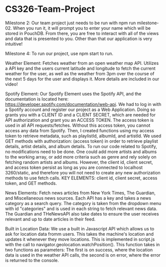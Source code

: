 # CS326-Team-Project

Milestone 2: 
Our team project just needs to be run with npm run milestone-02. When you run it, it will prompt you to enter your name 
which will be stored in PouchDB. From there, you are free to interact with all of the views and data that is presented to you. Other
than that our application is very intuitive! 

Milestone 4: 
To run our project, use npm start to run. 


Weather Element: 
Fetches weather from an open weather map API. Utilizes a API key and the users current latitude and longitude to fetch the current weather for the user, as well as the weather from 3pm over the course of the next 5 days for the user and displays it. More details are included in our video! 

Spotify Element: 
Our Spotify Element uses the Spotify API, and the documentation is located here: https://developer.spotify.com/documentation/web-api. We had to log in with a Spotify account and register our project as a Web Application. Doing so grants you with a CLIENT ID and a CLIENT SECRET, which are needed for API authorization and grant you an ACCESS TOKEN. The access token is used in all API requests/fetches. Without this access token, you cannot access any data from Spotify. Then, I created functions using my access token to retrieve metadata, such as playlistId, albumId, and artistId. We used GET methods with authorization: (access token) in order to retrieve playlist details, artist details, and album details. To run our code related to Spotify, no modifications need to be done. One could add more artists and albums to the working array, or add more criteria such as genre and rely solely on fetching random artists and albums. However, the client id, client secret, and access token persist as long as you are connected to localhost 3260/static, and therefore you will not need to create any new authorization methods to use fetch calls.
    KEY ELEMENTS: client id, client secret, access token, and GET methods. 

News Elements:
Fetch news articles from New York Times, The Guardian, and Miscellaneous news sources. Each API has a key and takes a news category as a search query. The category is taken from the dropdown menu with id "categories" and is used in each string to fetch relevant news data. The Guardian and THeNewsAPI also take dates to ensure the user receives relevant and up to date articles in their feed. 

Built in Location Data:
We use a built in Javascript API which allows us to ask for location data fromm users. This takes the machine's location and updates it whenever they move locations. This is implemented in script.js with the call to navigator.geolocation.watchPosition(). This function takes in two functions as parameters: The first is on success, where the location data is used in the weather API calls, the second is on error, where the error is returned to the console. 